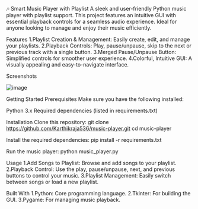 🎶 Smart Music Player with Playlist
A sleek and user-friendly Python music player with playlist support. This project features an intuitive GUI with essential playback controls for a seamless audio experience. Ideal for anyone looking to manage and enjoy their music efficiently.

Features
1.Playlist Creation & Management: Easily create, edit, and manage your playlists.
2.Playback Controls: Play, pause/unpause, skip to the next or previous track with a single button.
3.Merged Pause/Unpause Button: Simplified controls for smoother user experience.
4.Colorful, Intuitive GUI: A visually appealing and easy-to-navigate interface.

Screenshots

![image](https://github.com/user-attachments/assets/3c0d8351-8867-4d46-b733-16f6b624f4d1)

Getting Started
Prerequisites
Make sure you have the following installed:

Python 3.x
Required dependencies (listed in requirements.txt)

Installation
Clone this repository:
git clone https://github.com/Karthikraja536/music-player.git
cd music-player

Install the required dependencies:
pip install -r requirements.txt

Run the music player:
python music_player.py

Usage
1.Add Songs to Playlist: Browse and add songs to your playlist.
2.Playback Control: Use the play, pause/unpause, next, and previous buttons to control your music.
3.Playlist Management: Easily switch between songs or load a new playlist.

Built With
1.Python: Core programming language.
2.Tkinter: For building the GUI.
3.Pygame: For managing music playback.
